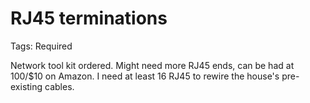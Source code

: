 # RJ45 terminations

Tags: Required

Network tool kit ordered. Might need more RJ45 ends, can be had at 100/$10 on Amazon. I need at least 16 RJ45 to rewire the house's pre-existing cables.